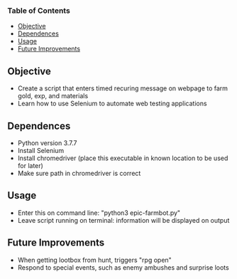 ### Table of Contents
  * [Objective](#Objective)
  * [Dependences](#dependences)
  * [Usage](#usage)
  * [Future Improvements](#future-improvements)
  
## Objective
 * Create a script that enters timed recuring message on webpage to farm gold, exp, and materials
 * Learn how to use Selenium to automate web testing applications

## Dependences
 * Python version 3.7.7
 * Install Selenium
 * Install chromedriver (place this executable in known location to be used for later)
 * Make sure path in chromedriver is correct

## Usage
 * Enter this on command line: "python3 epic-farmbot.py"
 * Leave script running on terminal: information will be displayed on output

## Future Improvements
 * When getting lootbox from hunt, triggers "rpg open"
 * Respond to special events, such as enemy ambushes and surprise loots
